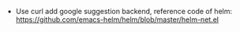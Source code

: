 * Use curl add google suggestion backend, reference code of helm: https://github.com/emacs-helm/helm/blob/master/helm-net.el
